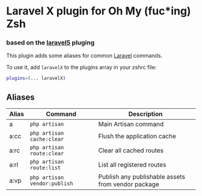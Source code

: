 # Laravel X plugin for Oh My (fuc\*ing) Zsh
### based on the [laravel5](https://github.com/ohmyzsh/ohmyzsh/blob/master/plugins/laravel5) pluging
This plugin adds some aliases for common [Laravel](https://laravel.com/docs) commands.

To use it, add `laravelX` to the plugins array in your zshrc file:

```zsh
plugins=(... laravelX)
```

## Aliases

| Alias     | Command                      | Description                                        |
|-----------|------------------------------|----------------------------------------------------|
| a         | `php artisan`                | Main Artisan command                               |
| a:cc      | `php artisan cache:clear`    | Flush the application cache                        |
| a:rc      | `php artisan route:clear`    | Clear all cached routes                            |
| a:rl      | `php artisan route:list`     | List all registered routes                         |
| a:vp      | `php artisan vendor:publish` | Publish any publishable assets from vendor package |
